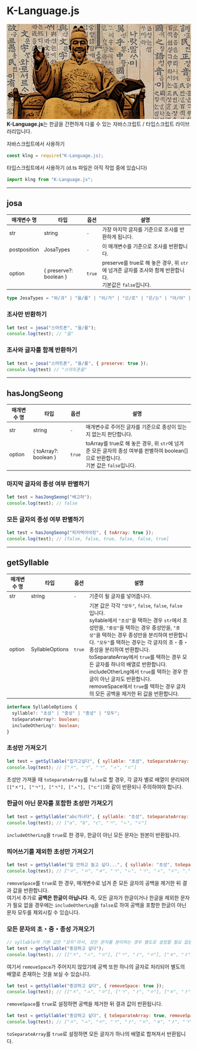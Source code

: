 # K-Language.js
![KING-Sejong](/image/sejong.jpg)  
**K-Language.js**는 한글을 간편하게 다룰 수 있는 자바스크립트 / 타입스크립트 라이브러리입니다.  
  
자바스크립트에서 사용하기
```js
const klng = require("K-Language.js);
```
타입스크립트에서 사용하기 (d.ts 파일은 아직 작업 중에 있습니다)
```ts
import klng from "K-Language.js";
```
---
## josa
| 매개변수 명 	| 타입 	| 옵션 	| 설명 	|
|---	|---	|---	|---	|
| str 	| string 	| `-` 	| 가장 마지막 글자를 기준으로 조사를 반환하게 됩니다. 	|
| postposition 	| JosaTypes 	| `-` 	| 이 매개변수를 기준으로 조사를 반환합니다.  	|
| option 	| { preserve?: boolean } 	| `true` 	| preserve를 true로 해 놓은 경우, 위 `str`에 넘겨준 글자를 조사와 함께 반환합니다.<br>기본값은 `false`입니다. 	|
```ts
type JosaTypes = "와/과" | "을/를" | "이/가" | "으/로" | "은/는" | "아/야" | "이나" | "이란" | "이든가" | "이든지" | "이나마" | "이네";
```
### 조사만 반환하기
```js
let test = josa("스마트폰", "을/를");
console.log(test); // "을"
```
### 조사와 글자를 함께 반환하기
```js
let test = josa("스마트폰", "을/를", { preserve: true });
console.log(test) // "스마트폰을"
```
---
## hasJongSeong
| 매개변수 명 	| 타입 	| 옵션 	| 설명 	|
|---	|---	|---	|---	|
| str 	| string 	| `-` 	| 매개변수로 주어진 글자를 기준으로 종성이 있는지 없는지 판단합니다. 	|
| option 	| { toArray?: boolean } 	| `true` 	| toArray를 true로 해 놓은 경우, 위 `str`에 넘겨준 모든 글자의 종성 여부를 판별하여 boolean[]으로 반환합니다.<br>기본 값은 `false`입니다. 	|
### 마지막 글자의 종성 여부 판별하기
```js
let test = hasJongSeong("배고파");
console.log(test); // false
```
### 모든 글자의 종성 여부 판별하기
```js
let test = hasJongSeong("피자먹어야징", { toArray: true });
console.log(test); // [false, false, true, false, false, true]
```
---
## getSyllable
| 매개변수 명 	| 타입 	| 옵션 	| 설명 	|
|---	|---	|---	|---	|
| str 	| string 	| `-` 	| 기준이 될 글자를 넣어줍니다. 	|
| option 	| SyllableOptions 	| `true` 	| 기본 값은 각각 `"모두"`, `false`, `false`, `false` 입니다.<br>syllable에서 `"초성"`을 택하는 경우 `str`에서 초성만을, `"중성"`을 택하는 경우 중성만을, `"종성"`을 택하는 경우 종성만을 분리하여 반환합니다. `"모두"`를 택하는 경우는 각 글자의 초・중・종성을 분리하여 반환합니다.<br>toSeparateArray에서 `true`를 택하는 경우 모든 글자를 하나의 배열로 반환합니다.<br>includeOtherLng에서 `true`를 택하는 경우 한글이 아닌 글자도 반환합니다.<br>removeSpace에서 `true`를 택하는 경우 글자의 모든 공백을 제거한 뒤 값을 반환합니다. 	|
```ts
interface SyllableOptions {
  syllable?: "초성" | "중성" | "종성" | "모두";
  toSeparateArray?: boolean;
  includeOtherLng?: boolean;
}
```
### 초성만 가져오기
```js
let test = getSyllable("집가고싶다", { syllable: "초성", toSeparateArray: true });
console.log(test); // ["ㅈ", "ㄱ", "ㄱ", "ㅅ", "ㄷ"]
```
초성만 가져올 때 `toSeparateArray`를 `false`로 할 경우, 각 글자 별로 배열이 분리되어 `[["ㅈ"], ["ㄱ"], ["ㄱ"], ["ㅅ"], ["ㄷ"]]`와 같이 반환되니 주의하여야 합니다.
### 한글이 아닌 문자를 포함한 초성만 가져오기
```js
let test = getSyllable("abc가나다", { syllable: "초성", toSeparateArray: true, includeOtherLng: true });
console.log(test); // ["a", "b", "c", "ㄱ", "ㄴ", "ㄷ"]
```
`includeOtherLng`을 `true`로 한 경우, 한글이 아닌 모든 문자는 원본이 반환됩니다.  
### 띄어쓰기를 제외한 초성만 가져오기
```js
let test = getSyllable("일 안하고 놀고 싶다...", { syllable: "초성", toSeparateArray: true, includeOtherLng: true, removeSpace: true });
console.log(test); // ["ㅇ", "ㅇ", "ㅎ", "ㄱ", "ㄴ", "ㄱ", "ㅅ", "ㄷ", ".", ".", "."]
```
`removeSpace`를 `true`로 한 경우, 매개변수로 넘겨 준 모든 글자의 공백을 제거한 뒤 결과 값을 반환합니다.  
여기서 추가로 __공백은 한글이 아닙니다__. 즉, 모든 글자가 한글이거나 한글을 제외한 문자가 필요 없을 경우에는 `includeOtherLng`을 `false`로 하여 공백을 포함한 한글이 아닌 문자 모두를 제외시킬 수 있습니다.
### 모든 문자의 초・중・종성 가져오기
```js
// syllable의 기본 값은 "모두"라서, 모든 문자를 분리하는 경우 별도로 설정할 필요 없음
let test = getSyllable("종강하고 싶다");
console.log(test); // [["ㅈ", "ㅗ", "ㅇ"], ["ㄱ", "ㅏ", "ㅇ"], ["ㅎ", "ㅏ"], ["ㄱ", "ㅗ"], [" "], ["ㅅ", "ㅣ", "ㅍ"], ["ㄷ", "ㅏ"]]
```
여기서 `removeSpace`가 주어지지 않았기에 공백 또한 하나의 글자로 처리되어 별도의 배열로 존재하는 것을 보실 수 있습니다.  
```js
let test = getSyllable("종강하고 싶다", { removeSpace: true });
console.log(test); // [["ㅈ", "ㅗ", "ㅇ"], ["ㄱ", "ㅏ", "ㅇ"], ["ㅎ", "ㅏ"], ["ㄱ", "ㅗ"], ["ㅅ", "ㅣ", "ㅍ"], ["ㄷ", "ㅏ"]]
```
`removeSpace`를 `true`로 설정하면 공백을 제거한 뒤 결과 값이 반환됩니다.
```js
let test = getSyllable("종강하고 싶다", { toSeparateArray: true, removeSpace: true });
console.log(test); // ["ㅈ", "ㅗ", "ㅇ", "ㄱ", "ㅏ", "ㅇ", "ㅎ", "ㅏ", "ㄱ", "ㅗ", "ㅅ", "ㅣ", "ㅍ", "ㄷ", "ㅏ"]
```
`toSeparateArray`를 `true`로 설정하면 모든 글자가 하나의 배열로 합쳐져서 반환됩니다.